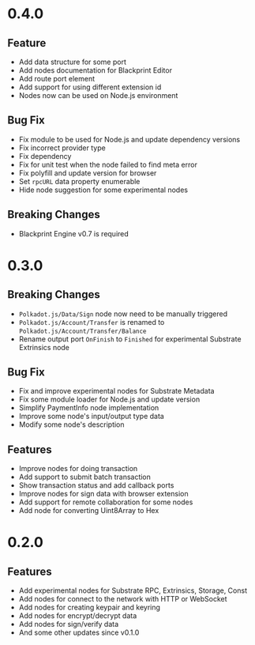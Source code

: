# 0.4.0

## Feature
- Add data structure for some port
- Add nodes documentation for Blackprint Editor
- Add route port element
- Add support for using different extension id
- Nodes now can be used on Node.js environment

## Bug Fix
- Fix module to be used for Node.js and update dependency versions
- Fix incorrect provider type
- Fix dependency
- Fix for unit test when the node failed to find meta error
- Fix polyfill and update version for browser
- Set `rpcURL` data property enumerable
- Hide node suggestion for some experimental nodes

## Breaking Changes
- Blackprint Engine v0.7 is required

# 0.3.0

## Breaking Changes
- `Polkadot.js/Data/Sign` node now need to be manually triggered
- `Polkadot.js/Account/Transfer` is renamed to `Polkadot.js/Account/Transfer/Balance`
- Rename output port `OnFinish` to `Finished` for experimental Substrate Extrinsics node

## Bug Fix
- Fix and improve experimental nodes for Substrate Metadata
- Fix some module loader for Node.js and update version
- Simplify PaymentInfo node implementation
- Improve some node's input/output type data
- Modify some node's description

## Features
- Improve nodes for doing transaction
- Add support to submit batch transaction
- Show transaction status and add callback ports
- Improve nodes for sign data with browser extension
- Add support for remote collaboration for some nodes
- Add node for converting Uint8Array to Hex

# 0.2.0

## Features
- Add experimental nodes for Substrate RPC, Extrinsics, Storage, Const
- Add nodes for connect to the network with HTTP or WebSocket
- Add nodes for creating keypair and keyring
- Add nodes for encrypt/decrypt data
- Add nodes for sign/verify data
- And some other updates since v0.1.0